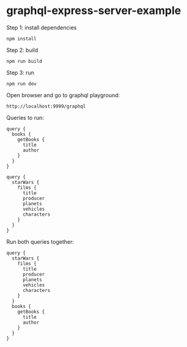 # graphql-express-server-example

Step 1:  install dependencies
```
npm install
```

Step 2: build
```
npm run build
```

Step 3: run
```
npm run dev
```

Open browser and go to graphql playground:
```
http://localhost:9999/graphql
```


Queries to run:
```
query {
  books {
    getBooks {
      title
      author
    }
  }
}
```

```
query {
  starWars {
    films {
      title
      producer
      planets
      vehicles
      characters
    }
  }
}
```

Run both queries together:
```
query {
  starWars {
    films {
      title
      producer
      planets
      vehicles
      characters
    }
  }
  books {
    getBooks {
      title
      author
    }
  }
}
```
